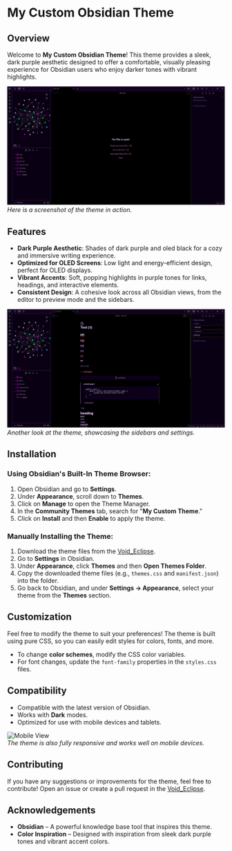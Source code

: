 # **My Custom Obsidian Theme**

## Overview
Welcome to **My Custom Obsidian Theme**! This theme provides a sleek, dark purple aesthetic designed to offer a comfortable, visually pleasing experience for Obsidian users who enjoy darker tones with vibrant highlights.

![The theme](https://github.com/J73809/Void_Eclipse/blob/main/Void%20Eclipse/assets/Screenshot%20from%202024-12-15%2014-22-15.png)  
*Here is a screenshot of the theme in action.*

## Features
- **Dark Purple Aesthetic**: Shades of dark purple and oled black for a cozy and immersive writing experience.
- **Optimized for OLED Screens**: Low light and energy-efficient design, perfect for OLED displays.
- **Vibrant Accents**: Soft, popping highlights in purple tones for links, headings, and interactive elements.
- **Consistent Design**: A cohesive look across all Obsidian views, from the editor to preview mode and the sidebars.

![A file](https://github.com/J73809/Void_Eclipse/blob/main/Void%20Eclipse/assets/Screenshot%20from%202024-12-15%2014-22-52.png)  
*Another look at the theme, showcasing the sidebars and settings.*

## Installation

### Using Obsidian's Built-In Theme Browser:
1. Open Obsidian and go to **Settings**.
2. Under **Appearance**, scroll down to **Themes**.
3. Click on **Manage** to open the Theme Manager.
4. In the **Community Themes** tab, search for "**My Custom Theme**."
5. Click on **Install** and then **Enable** to apply the theme.

### Manually Installing the Theme:
1. Download the theme files from the [Void_Eclipse](https://github.com/J73809/Void_Eclipse).
2. Go to **Settings** in Obsidian.
3. Under **Appearance**, click **Themes** and then **Open Themes Folder**.
4. Copy the downloaded theme files (e.g., `themes.css` and `manifest.json`) into the folder.
5. Go back to Obsidian, and under **Settings → Appearance**, select your theme from the **Themes** section.

## Customization
Feel free to modify the theme to suit your preferences! The theme is built using pure CSS, so you can easily edit styles for colors, fonts, and more.

- To change **color schemes**, modify the CSS color variables.
- For font changes, update the `font-family` properties in the `styles.css` files.

## Compatibility
- Compatible with the latest version of Obsidian.
- Works with **Dark** modes.
- Optimized for use with mobile devices and tablets.

![Mobile View](link-to-image)  
*The theme is also fully responsive and works well on mobile devices.*

## Contributing
If you have any suggestions or improvements for the theme, feel free to contribute! Open an issue or create a pull request in the [Void_Eclipse](https://github.com/J73809/Void_Eclipse).

## Acknowledgements
- **Obsidian** – A powerful knowledge base tool that inspires this theme.
- **Color Inspiration** – Designed with inspiration from sleek dark purple tones and vibrant accent colors.
